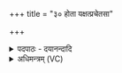 +++
title = "३० होता यक्षत्प्रचेतसा"

+++
<details><summary>पदपाठः - दयानन्दादि</summary>

होता॑। य॒क्ष॒त्। प्रचे॑त॒सेति॒ प्रऽचे॑तसा। दे॒वाना॑म्। उ॒त्त॒ममित्यु॑त्ऽत॒मम्। यशः॑। होता॑रा। दैव्या॑। क॒वीऽऽइति॑ क॒वी। स॒युजेति॑ स॒ऽयुजा॑। इन्द्र॑म्। व॒यो॒धस॒मिति॑ वयः॒ऽधस॑म्। जग॑तीम्। छन्दः॑। इ॒न्द्रि॒यम्। अ॒न॒ड्वाह॑म्। गाम्। वयः॑। दध॑त्। वी॒ताम्। आज्य॑स्य। होतः॑। यज॑। ३०।
</details>

<details><summary>अधिमन्त्रम् (VC)</summary>

- अश्विनौ देवते
- सरस्वत्यृषिः
- भुरिक्शक्वरी
- धैवतः
</details>